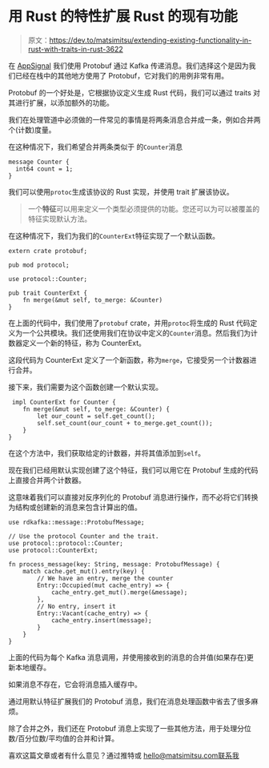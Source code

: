# 用 Rust 的特性扩展 Rust 的现有功能

> 原文：<https://dev.to/matsimitsu/extending-existing-functionality-in-rust-with-traits-in-rust-3622>

在 [AppSignal](https://appsignal.com) 我们使用 Protobuf 通过 Kafka 传递消息。我们选择这个是因为我们已经在栈中的其他地方使用了 Protobuf，它对我们的用例非常有用。

Protobuf 的一个好处是，它根据协议定义生成 Rust 代码，我们可以通过 traits 对其进行扩展，以添加额外的功能。

我们在处理管道中必须做的一件常见的事情是将两条消息合并成一条，例如合并两个(计数)度量。

在这种情况下，我们希望合并两条类似于
的`Counter`消息

```
message Counter {
  int64 count = 1;
} 
```

我们可以使用`protoc`生成该协议的 Rust 实现，并使用 trait 扩展该协议。

> 一个**特征**可以用来定义一个类型必须提供的功能。您还可以为可以被覆盖的特征实现默认方法。

在这种情况下，我们为我们的`CounterExt`特征实现了一个默认函数。

```
extern crate protobuf;

pub mod protocol;

use protocol::Counter;

pub trait CounterExt {
    fn merge(&mut self, to_merge: &Counter)
} 
```

在上面的代码中，我们使用了`protobuf` crate，并用`protoc`将生成的 Rust 代码定义为一个公共模块。我们还使用我们在协议中定义的`Counter`消息。然后我们为计数器定义一个新的特征，称为 CounterExt。

这段代码为 CounterExt 定义了一个新函数，称为`merge`，它接受另一个计数器进行合并。

接下来，我们需要为这个函数创建一个默认实现。

```
 impl CounterExt for Counter {
    fn merge(&mut self, to_merge: &Counter) {
        let our_count = self.get_count();
        self.set_count(our_count + to_merge.get_count());
    }
} 
```

在这个方法中，我们获取给定的计数器，并将其值添加到`self`。

现在我们已经用默认实现创建了这个特征，我们可以用它在 Protobuf 生成的代码上直接合并两个计数器。

这意味着我们可以直接对反序列化的 Protobuf 消息进行操作，而不必将它们转换为结构或创建新的消息来包含计算出的值。

```
use rdkafka::message::ProtobufMessage;

// Use the protocol Counter and the trait.
use protocol::protocol::Counter;
use protocol::CounterExt;

fn process_message(key: String, message: ProtobufMessage) {
    match cache.get_mut().entry(key) {
        // We have an entry, merge the counter
        Entry::Occupied(mut cache_entry) => {
            cache_entry.get_mut().merge(&message);
        },
        // No entry, insert it
        Entry::Vacant(cache_entry) => {
            cache_entry.insert(message);
        }
    }
} 
```

上面的代码为每个 Kafka 消息调用，并使用接收到的消息的合并值(如果存在)更新本地缓存。

如果消息不存在，它会将消息插入缓存中。

通过用默认特征扩展我们的 Protobuf 消息，我们在消息处理函数中省去了很多麻烦。

除了合并之外，我们还在 Protobuf 消息上实现了一些其他方法，用于处理分位数/百分位数/平均值的合并和计算。

喜欢这篇文章或者有什么意见？通过推特或 hello@matsimitsu.com[联系我](//mailto:hello@matsimitsu.com)